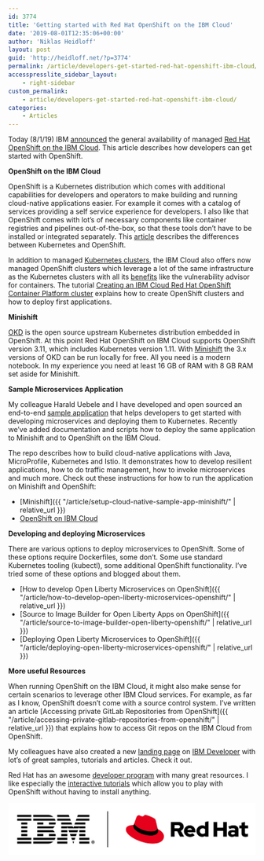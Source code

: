 ```yaml
---
id: 3774
title: 'Getting started with Red Hat OpenShift on the IBM Cloud'
date: '2019-08-01T12:35:06+00:00'
author: 'Niklas Heidloff'
layout: post
guid: 'http://heidloff.net/?p=3774'
permalink: /article/developers-get-started-red-hat-openshift-ibm-cloud/
accesspresslite_sidebar_layout:
    - right-sidebar
custom_permalink:
    - article/developers-get-started-red-hat-openshift-ibm-cloud/
categories:
    - Articles
---
```


Today (8/1/19) IBM [announced](https://www.ibm.com/cloud/blog/red-hat-openshift-on-ibm-cloud) the general availability of managed [Red Hat OpenShift on the IBM Cloud](https://cloud.ibm.com/kubernetes/catalog/openshiftcluster). This article describes how developers can get started with OpenShift.

**OpenShift on the IBM Cloud**

OpenShift is a Kubernetes distribution which comes with additional capabilities for developers and operators to make building and running cloud-native applications easier. For example it comes with a catalog of services providing a self service experience for developers. I also like that OpenShift comes with lot’s of necessary components like container registries and pipelines out-of-the-box, so that these tools don’t have to be installed or integrated separately. This [article](https://cloudowski.com/articles/10-differences-between-openshift-and-kubernetes/) describes the differences between Kubernetes and OpenShift.

In addition to managed [Kubernetes clusters](https://cloud.ibm.com/docs/containers?topic=containers-cs_ov), the IBM Cloud also offers now managed OpenShift clusters which leverage a lot of the same infrastructure as the Kubernetes clusters with all its [benefits](https://cloud.ibm.com/docs/containers?topic=containers-responsibilities_iks) like the vulnerability advisor for containers. The tutorial [Creating an IBM Cloud Red Hat OpenShift Container Platform cluster](https://cloud.ibm.com/docs/containers?topic=containers-openshift_tutorial) explains how to create OpenShift clusters and how to deploy first applications.

**Minishift**

[OKD](https://www.okd.io/) is the open source upstream Kubernetes distribution embedded in OpenShift. At this point Red Hat OpenShift on IBM Cloud supports OpenShift version 3.11, which includes Kubernetes version 1.11. With [Minishift](https://github.com/minishift/minishift) the 3.x versions of OKD can be run locally for free. All you need is a modern notebook. In my experience you need at least 16 GB of RAM with 8 GB RAM set aside for Minishift.

**Sample Microservices Application**

My colleague Harald Uebele and I have developed and open sourced an end-to-end [sample application](https://github.com/IBM/cloud-native-starter) that helps developers to get started with developing microservices and deploying them to Kubernetes. Recently we’ve added documentation and scripts how to deploy the same application to Minishift and to OpenShift on the IBM Cloud.

The repo describes how to build cloud-native applications with Java, MicroProfile, Kubernetes and Istio. It demonstrates how to develop resilient applications, how to do traffic management, how to invoke microservices and much more. Check out these instructions for how to run the application on Minishift and OpenShift:

- [Minishift]({{ "/article/setup-cloud-native-sample-app-minishift/" | relative_url }})
- [OpenShift on IBM Cloud](https://haralduebele.blog/2019/07/10/deploying-the-cloud-native-starter-example-on-red-hat-openshift-on-the-ibm-cloud/)

**Developing and deploying Microservices**

There are various options to deploy microservices to OpenShift. Some of these options require Dockerfiles, some don’t. Some use standard Kubernetes tooling (kubectl), some additional OpenShift functionality. I’ve tried some of these options and blogged about them.

- [How to develop Open Liberty Microservices on OpenShift]({{ "/article/how-to-develop-open-liberty-microservices-openshift/" | relative_url }})
- [Source to Image Builder for Open Liberty Apps on OpenShift]({{ "/article/source-to-image-builder-open-liberty-openshift/" | relative_url }})
- [Deploying Open Liberty Microservices to OpenShift]({{ "/article/deploying-open-liberty-microservices-openshift/" | relative_url }})

**More useful Resources**

When running OpenShift on the IBM Cloud, it might also make sense for certain scenarios to leverage other IBM Cloud services. For example, as far as I know, OpenShift doesn’t come with a source control system. I’ve written an article [Accessing private GitLab Repositories from OpenShift]({{ "/article/accessing-private-gitlab-repositories-from-openshift/" | relative_url }}) that explains how to access Git repos on the IBM Cloud from OpenShift.

My colleagues have also created a new [landing page](https://developer.ibm.com/collections/openshift-on-ibm/) on [IBM Developer](https://developer.ibm.com/) with lot’s of great samples, tutorials and articles. Check it out.

Red Hat has an awesome [developer program](https://developers.redhat.com/) with many great resources. I like especially the [interactive tutorials](https://developers.redhat.com/topics/kubernetes/) which allow you to play with OpenShift without having to install anything.

![image](/assets/img/2019/08/blog-ibm-redhat.png)